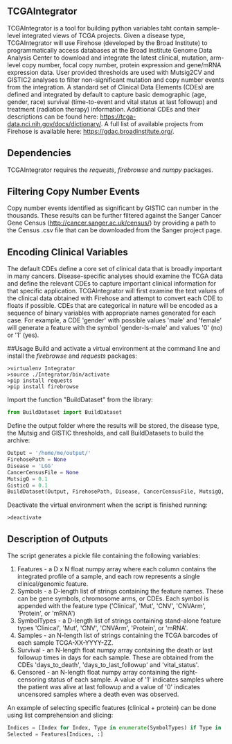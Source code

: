 ## TCGAIntegrator
TCGAIntegrator is a tool for building python variables taht contain sample-level integrated views of TCGA projects. Given a disease type, TCGAIntegrator will use Firehose (developed by the Broad Institute) to programmatically access databases at the Broad Institute Genome Data Analysis Center to download and integrate the latest clinical, mutation, arm-level copy number, focal copy number, protein expression and gene/mRNA expression data. User provided thresholds are used with Mutsig2CV and GISTIC2 analyses to filter non-significant mutation and copy number events from the integration. A standard set of Clinical Data Elements (CDEs) are defined and integrated by default to capture basic demographic (age, gender, race) survival (time-to-event and vital status at last followup) and treatment (radiation therapy) information. Additional CDEs and their descriptions can be found here: https://tcga-data.nci.nih.gov/docs/dictionary/. A full list of available projects from Firehose is available here: https://gdac.broadinstitute.org/.

## Dependencies
TCGAIntegrator requires the *requests*, *firebrowse* and *numpy* packages.

## Filtering Copy Number Events
Copy number events identified as significant by GISTIC can number in the thousands. These results can be further filtered against the Sanger Cancer Gene Census (http://cancer.sanger.ac.uk/census/) by providing a path to the Census .csv file that can be downloaded from the Sanger project page.

## Encoding Clinical Variables
The default CDEs define a core set of clinical data that is broadly important in many cancers. Disease-specific analyses should examine the TCGA data and define the relevant CDEs to capture important clinical information for that specific application. TCGAIntegrator will first examine the text values of the clinical data obtained with Firehose and attempt to convert each CDE to floats if possible. CDEs that are categorical in nature will be encoded as a sequence of binary variables with appropriate names generated for each case. For example, a CDE 'gender' with possible values 'male' and 'female' will generate a feature with the symbol 'gender-Is-male' and values '0' (no) or '1' (yes).

##Usage
Build and activate a virtual environment at the command line and install the *firebrowse* and *requests* packages:
```
>virtualenv Integrator
>source ./Integrator/bin/activate
>pip install requests
>pip install firebrowse
```

Import the function "BuildDataset" from the library:

```python
from BuildDataset import BuildDataset
```

Define the output folder where the results will be stored, the disease type, the Mutsig and GISTIC thresholds, and call BuildDatasets to build the archive:

```python
Output = '/home/me/output/'
FirehosePath = None
Disease = 'LGG'
CancerCensusFile = None
MutsigQ = 0.1
GisticQ = 0.1
BuildDataset(Output, FirehosePath, Disease, CancerCensusFile, MutsigQ, GisticQ)
```

Deactivate the virtual environment when the script is finished running:

```
>deactivate
```

## Description of Outputs
The script generates a pickle file containing the following variables:

1. Features - a D x N float numpy array where each column contains the integrated profile of a sample, and each row represents a single clinical/genomic feature.  
2. Symbols - a D-length list of strings containing the feature names. These can be gene symbols, chromosome arms, or CDEs. Each symbol is appended with the feature type ('Clinical', 'Mut', 'CNV', 'CNVArm', 'Protein', or 'mRNA')  
3. SymbolTypes - a D-length list of strings containing stand-alone feature types 'Clinical', 'Mut', 'CNV', 'CNVArm', 'Protein', or 'mRNA'.  
4. Samples - an N-length list of strings containing the TCGA barcodes of each sample TCGA-XX-YYYY-ZZ.  
5. Survival - an N-length float numpy array containing the death or last followup times in days for each sample. These are obtained from the CDEs 'days_to_death', 'days_to_last_followup' and 'vital_status'.  
6. Censored - an N-length float numpy array containing the right-censoring status of each sample. A value of '1' indicates samples where the patient was alive at last followup and a value of '0' indicates uncensored samples where a death even was observed.  

An example of selecting specific features (clinical + protein) can be done using list comprehension and slicing:

```python
Indices = [Index for Index, Type in enumerate(SymbolTypes) if Type in ['Clinical', 'Protein']]
Selected = Features[Indices, :]
```

